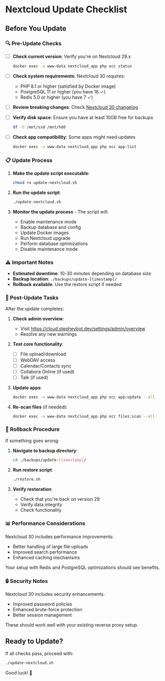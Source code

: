 # Nextcloud Update Checklist

## Before You Update

### 🔍 Pre-Update Checks

- [ ] **Check current version**: Verify you're on Nextcloud 29.x
  ```bash
  docker exec -u www-data nextcloud_app php occ status
  ```

- [ ] **Check system requirements**: Nextcloud 30 requires:
  - PHP 8.1 or higher (satisfied by Docker image)
  - PostgreSQL 11 or higher (you have 16 ✓)
  - Redis 5.0 or higher (you have 7 ✓)

- [ ] **Review breaking changes**: Check [Nextcloud 30 changelog](https://nextcloud.com/changelog/)

- [ ] **Verify disk space**: Ensure you have at least 10GB free for backups
  ```bash
  df -h /mnt/ssd /mnt/hdd
  ```

- [ ] **Check app compatibility**: Some apps might need updates
  ```bash
  docker exec -u www-data nextcloud_app php occ app:list
  ```

### 📋 Update Process

1. **Make the update script executable**:
   ```bash
   chmod +x update-nextcloud.sh
   ```

2. **Run the update script**:
   ```bash
   ./update-nextcloud.sh
   ```

3. **Monitor the update process** - The script will:
   - Enable maintenance mode
   - Backup database and config
   - Update Docker images
   - Run Nextcloud upgrade
   - Perform database optimizations
   - Disable maintenance mode

### ⚠️ Important Notes

- **Estimated downtime**: 10-30 minutes depending on database size
- **Backup location**: `./backups/update-[timestamp]/`
- **Rollback available**: Use the restore script if needed

### 🔄 Post-Update Tasks

After the update completes:

1. **Check admin overview**:
   - Visit https://cloud.stepheybot.dev/settings/admin/overview
   - Resolve any new warnings

2. **Test core functionality**:
   - [ ] File upload/download
   - [ ] WebDAV access
   - [ ] Calendar/Contacts sync
   - [ ] Collabora Online (if used)
   - [ ] Talk (if used)

3. **Update apps**:
   ```bash
   docker exec -u www-data nextcloud_app php occ app:update --all
   ```

4. **Re-scan files** (if needed):
   ```bash
   docker exec -u www-data nextcloud_app php occ files:scan --all
   ```

### 🚨 Rollback Procedure

If something goes wrong:

1. **Navigate to backup directory**:
   ```bash
   cd ./backups/update-[timestamp]/
   ```

2. **Run restore script**:
   ```bash
   ./restore.sh
   ```

3. **Verify restoration**:
   - Check that you're back on version 29
   - Verify data integrity
   - Check functionality

### 📊 Performance Considerations

Nextcloud 30 includes performance improvements:
- Better handling of large file uploads
- Improved search performance
- Enhanced caching mechanisms

Your setup with Redis and PostgreSQL optimizations should see benefits.

### 🔒 Security Notes

Nextcloud 30 includes security enhancements:
- Improved password policies
- Enhanced brute-force protection
- Better session management

These should work well with your existing reverse proxy setup.

## Ready to Update?

If all checks pass, proceed with:
```bash
./update-nextcloud.sh
```

Good luck! 🚀